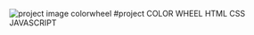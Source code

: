 ![project image colorwheel](https://user-images.githubusercontent.com/74538894/111276282-776eb780-8637-11eb-96f0-d23524defec7.JPG)
#project COLOR WHEEL  HTML CSS JAVASCRIPT 
